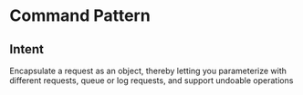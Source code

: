 # Command Pattern

## Intent
Encapsulate a request as an object, thereby letting you parameterize with different requests, queue or log requests, and support undoable operations